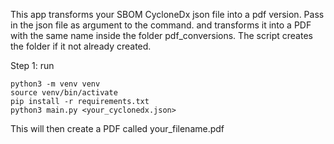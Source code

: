 This app transforms your SBOM CycloneDx json file into a pdf version. 
Pass in the json file as argument to the command. 
and transforms it into a PDF with the same name inside the folder pdf_conversions.
The script creates the folder if it not already created.  

Step 1: run
```
python3 -m venv venv
source venv/bin/activate
pip install -r requirements.txt
python3 main.py <your_cyclonedx.json>
```

This will then create a PDF called your_filename.pdf
